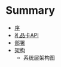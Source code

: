 # Summary

* [序](README.md)
* [礼品卡API](billing/billing_api.md)
* [部署](installation/installation.md)
* [架构](arch/arch.md)
   * 系统层架构图

